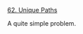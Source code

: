 [62. Unique Paths](https://leetcode.com/problems/unique-paths/#/description)

A quite simple problem.
